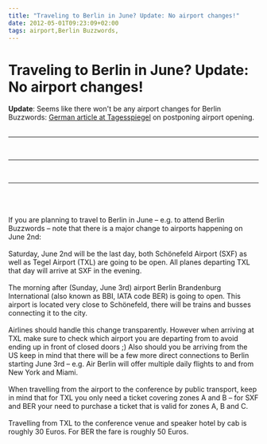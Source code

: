 ```yaml
---
title: "Traveling to Berlin in June? Update: No airport changes!"
date: 2012-05-01T09:23:09+02:00
tags: airport,Berlin Buzzwords,
---
```


# Traveling to Berlin in June? Update: No airport changes!


<b>Update</b>: Seems like there won't be any airport changes for Berlin Buzzwords: <a 
href="http://www.tagesspiegel.de/berlin/schoenefeld-eroeffnung-des-neuen-berliner-flughafens-geplatzt-wowereit-und-platz
eck-stinksauer/6604068.html">German article at Tagesspiegel</a> on postponing airport 
opening.<br><br><hr/><br><hr/><br><hr/><br><br><br>If you are planning to travel to Berlin in June – e.g. to attend 
Berlin Buzzwords – note that there is a major change to airports happening on June 2nd:<br><br>Saturday, June 2nd will 
be the last day, both Schönefeld Airport (SXF) as well as Tegel Airport (TXL) are going to be open. All planes 
departing TXL that day will arrive at SXF in the evening.<br><br>The morning after (Sunday, June 3rd) airport Berlin 
Brandenburg International (also known as BBI, IATA code BER) is going to open. This airport is located very close to 
Schönefeld, there will be trains and busses connecting it to the city.<br><br>Airlines should handle this change 
transparently. However when arriving at TXL make sure to check which airport you are departing from to avoid ending up 
in front of closed doors ;) Also should you be arriving from the US keep in mind that there will be a few more direct 
connections to Berlin starting June 3rd – e.g. Air Berlin will offer multiple daily flights to and from New York and 
Miami.<br><br>When travelling from the airport to the conference by public transport, keep in mind that for TXL you 
only need a ticket covering zones A and B – for SXF and BER your need to purchase a ticket that is valid for zones A, B 
and C.<br><br>Travelling from TXL to the conference venue and speaker hotel by cab is roughly 30 Euros. For BER the 
fare is roughly 50 Euros. 
